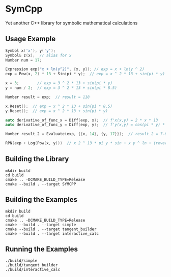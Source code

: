 # SymCpp

Yet another C++ library for symbolic mathematical calculations

## Usage Example

```cpp
Symbol x('x'), y('y');
Symbol& z(x);  // alias for x
Number num = 17;

Expression exp("x + ln(y^2)", {x, y}); // exp = x + ln(y ^ 2)
exp = Pow(x, 2) * 13 + Sin(pi * y);  // exp = x ^ 2 * 13 + sin(pi * y)

x = 3;        // exp = 3 ^ 2 * 13 + sin(pi * y)
y = num / 2;  // exp = 3 ^ 2 * 13 + sin(pi * 8.5)

Number result = exp;  // result = 118

x.Reset();  // exp = x ^ 2 * 13 + sin(pi * 8.5)
y.Reset();  // exp = x ^ 2 * 13 + sin(pi * y)

auto derivative_of_func_x = Diff(exp, x);  // f'x(x,y) = 2 * x * 13
auto derivative_of_func_y = Diff(exp, y);  // f'y(x,y) = cos(pi * y) * pi

Number result_2 = Evaluate(exp, {{x, 14}, {y, 17}});  // result_2 = 7.843064

RPN(exp + Log(Pow(x, y)))  // x 2 ^ 13 * pi y * sin + x y ^ ln + (reverse polish notation)
```

## Building the Library

```shell
mkdir build
cd build
cmake .. -DCMAKE_BUILD_TYPE=Release
cmake --build . --target SYMCPP
```

## Building the Examples

```shell
mkdir build
cd build
cmake .. -DCMAKE_BUILD_TYPE=Release
cmake --build . --target simple
cmake --build . --target tangent_builder
cmake --build . --target interactive_calc
```

## Running the Examples

```shell
./build/simple
./build/tangent_builder
./build/interactive_calc
```
